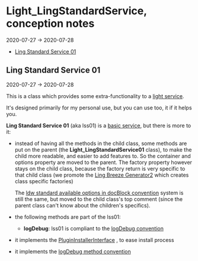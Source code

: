 Light_LingStandardService, conception notes
==============
2020-07-27 -> 2020-07-28



- [Ling Standard Service 01](#ling-standard-service-01)


Ling Standard Service 01
--------------
2020-07-27 -> 2020-07-28


This is a class which provides some extra-functionality to a [light service](https://github.com/lingtalfi/Light/blob/master/personal/mydoc/pages/light-service-container.md).

It's designed primarily for my personal use, but you can use too, it if it helps you.




**Ling Standard Service 01** (aka lss01) is a [basic service](https://github.com/lingtalfi/Light_DeveloperWizard/blob/master/doc/pages/conventions.md#basic-service), but there is more to it:

- instead of having all the methods in the child class, some methods are put on the parent (the **Light_LingStandardService01** class), to make the child more readable, and easier to add features to.
    So the container and options property are moved to the parent.
    The factory property however stays on the child class, because the factory return is very specific to that child class (we promote the [Ling Breeze Generator2](https://github.com/lingtalfi/Light_BreezeGenerator/blob/master/doc/pages/ling-breeze-generator-2.md) which creates class specific factories)
    
    The [ldw standard available options in docBlock convention](https://github.com/lingtalfi/Light_DeveloperWizard/blob/master/doc/pages/conventions.md#ldw-standard-available-options-in-docblock)
    system is still the same, but moved to the child class's top comment (since the parent class can't know about the children's specifics).


- the following methods are part of the lss01:
    - **logDebug**: lss01 is compliant to the [logDebug convention](https://github.com/lingtalfi/Light_DeveloperWizard/blob/master/doc/pages/conventions.md#logdebug-method)


- it implements the [PluginInstallerInterface](https://github.com/lingtalfi/Light_PluginInstaller/blob/master/doc/api/Ling/Light_PluginInstaller/PluginInstaller/PluginInstallerInterface.md) , 
    to ease install process
    
- it implements the [logDebug method convention](https://github.com/lingtalfi/Light_DeveloperWizard/blob/master/doc/pages/conventions.md#logdebug-method)    
    
    
    
    
